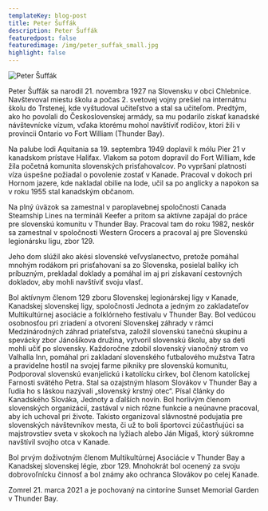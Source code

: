 ```yaml
---
templateKey: blog-post
title: Peter Šuffák
description: Peter Šuffák
featuredpost: false
featuredimage: /img/peter_suffak_small.jpg
highlight: false
---
```

![Peter Šuffák](/img/peter_suffak_big.jpg "Peter Šuffák")

Peter Šuffák sa narodil 21. novembra 1927 na Slovensku v obci Chlebnice. Navštevoval miestu školu a počas 2. svetovej vojny prešiel na internátnu školu do Trstenej, kde vyštudoval učiteľstvo a stal sa učiteľom. Predtým, ako ho povolali do Československej armády, sa mu podarilo získať kanadské návštevnícke vízum, vďaka ktorému mohol navštíviť rodičov, ktorí žili v provincii Ontario vo Fort William (Thunder Bay).

Na palube lodi Aquitania sa 19. septembra 1949 doplavil k mólu Pier 21 v kanadskom prístave Halifax. Vlakom sa potom dopravil do Fort William, kde žila početná komunita slovenských prisťahovalcov. Po vypršaní platnosti víza úspešne požiadal o povolenie zostať v Kanade. Pracoval v dokoch pri Hornom jazere, kde nakladal obilie na lode, učil sa po anglicky a napokon sa v roku 1955 stal kanadským občanom.

Na plný úväzok sa zamestnal v paroplavebnej spoločnosti Canada Steamship Lines na termináli Keefer a pritom sa aktívne zapájal do práce pre slovenskú komunitu v Thunder Bay. Pracoval tam do roku 1982, neskôr sa zamestnal v spoločnosti Western Grocers a pracoval aj pre Slovenskú legionársku ligu, zbor 129.

Jeho dom slúžil ako akési slovenské veľvyslanectvo, pretože pomáhal mnohým rodákom pri prisťahovaní sa zo Slovenska, posielal balíky ich príbuzným, prekladal doklady a pomáhal im aj pri získavaní cestovných dokladov, aby mohli navštíviť svoju vlasť.

Bol aktívnym členom 129 zboru Slovenskej legionárskej ligy v Kanade, Kanadskej slovenskej ligy, spoločnosti Jednota a jedným zo zakladateľov Multikultúrnej asociácie a folklórneho festivalu v Thunder Bay. Bol vedúcou osobnosťou pri zriadení a otvorení Slovenskej záhrady v rámci Medzinárodných záhrad priateľstva, založil slovenskú tanečnú skupinu a spevácky zbor Jánošíkova družina, vytvoril slovenskú školu, aby sa deti mohli učiť po slovensky. Každoročne zdobil slovenský vianočný strom vo Valhalla Inn, pomáhal pri zakladaní slovenského futbalového mužstva Tatra a pravidelne hostil na svojej farme pikniky pre slovenskú komunitu, Podporoval slovenskú evanjelickú i katolícku cirkev, bol členom katolíckej Farnosti svätého Petra. Stal sa ozajstným hlasom Slovákov v Thunder Bay a ľudia ho s láskou nazývali „slovenský krstný otec“. Písal články do Kanadského Slováka, Jednoty a ďalších novín. Bol horlivým členom slovenských organizácií, zastával v nich rôzne funkcie a neúnavne pracoval, aby ich uchoval pri živote. Takisto organizoval slávnostné podujatia pre slovenských návštevníkov mesta, či už to boli športovci zúčastňujúci sa majstrovstiev sveta v skokoch na lyžiach alebo Ján Migaš, ktorý súkromne navštívil svojho otca v Kanade.

Bol prvým doživotným členom Multikultúrnej Asociácie v Thunder Bay a Kanadskej slovenskej légie, zbor 129. Mnohokrát bol ocenený za svoju dobrovoľnícku činnosť a bol známy ako ochranca Slovákov po celej Kanade.

Zomrel 21. marca 2021 a je pochovaný na cintoríne Sunset Memorial Garden v Thunder Bay.